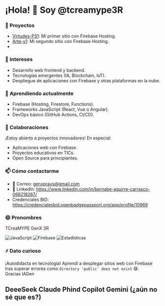 # ¡Hola! 👋 Soy **@tcreamype3R**  

### 🚀 Proyectos  
- [Virtudes-P31](https://virtudessp31.web.app/): Mi primer sitio con Firebase Hosting.  
- [Arte-v1](https://arte-v1.web.app): Mi segundo sitio con Firebase Hosting.
- 
### 👀 **Intereses**  
- Desarrollo web frontend y backend.  
- Tecnologías emergentes (IA, Blockchain, IoT).  
- Despliegue de aplicaciones con Firebase y otras plataformas en la nube.  

### 🌱 **Aprendiendo actualmente**  
- Firebase (Hosting, Firestore, Functions).  
- Frameworks JavaScript (React, Vue o Angular).  
- DevOps básico (GitHub Actions, CI/CD).  

### 💞️ **Colaboraciones**  
¡Estoy abierto a proyectos innovadores! En especial:  
- Aplicaciones web con Firebase.  
- Proyectos educativos en TICs.  
- Open Source para principiantes.  

### 📫 **Cómo contactarme**  
- 📧 Correo: genxprays@gmail.com
- 🔗 LinkedIn: https://www.linkedin.com/in/bernabe-aguirre-carrasco-068218267/
- Credenciales BID: https://credencialesbid.openbadgepassport.org/app/profile/10969

### 😄 **Pronombres**  
TCreaMYPE
GenX
3R

![JavaScript](https://img.shields.io/badge/JavaScript-F7DF1E?style=flat&logo=javascript&logoColor=black)
![Firebase](https://img.shields.io/badge/Firebase-FFCA28?style=flat&logo=firebase&logoColor=black)
![Estadísticas](https://github-readme-stats.vercel.app/api?username=tcreamype3R&show_icons=true&theme=radical)

### ⚡ **Dato curioso**  
¡Autodidacta en tecnología! Aprendí a desplegar sitios web con Firebase tras superar errores como `Directory 'public' does not exist` 😅.  
Gracias IAGen

DeeeSeek
Claude
Phind
Copilot
Gemini (¿aún no sé que es?)
---

<!---
tcreamype3R/tcreamype3R is a ✨ special ✨ repository because its `README.md` (this file) appears on your GitHub profile.
You can click the Preview link to take a look at your changes.
--->
